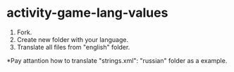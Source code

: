 # activity-game-lang-values
1. Fork.
2. Create new folder with your language.
3. Translate all files from "english" folder. 

*Pay attantion how to translate "strings.xml": "russian" folder as a example.


